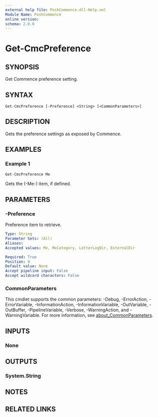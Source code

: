 ```yaml
---
external help file: PoshCommence.dll-Help.xml
Module Name: PoshCommence
online version:
schema: 2.0.0
---
```


# Get-CmcPreference

## SYNOPSIS
Get Commence preference setting.

## SYNTAX

```
Get-CmcPreference [-Preference] <String> [<CommonParameters>]
```

## DESCRIPTION
Gets the preference settings as exposed by Commence.

## EXAMPLES

### Example 1
```powershell
Get-CmcPreference Me
```

Gets the (-Me-) item, if defined.

## PARAMETERS

### -Preference
Preference item to retrieve.

```yaml
Type: String
Parameter Sets: (All)
Aliases:
Accepted values: Me, MeCategory, LetterLogDir, ExternalDir

Required: True
Position: 0
Default value: None
Accept pipeline input: False
Accept wildcard characters: False
```

### CommonParameters
This cmdlet supports the common parameters: -Debug, -ErrorAction, -ErrorVariable, -InformationAction, -InformationVariable, -OutVariable, -OutBuffer, -PipelineVariable, -Verbose, -WarningAction, and -WarningVariable. For more information, see [about_CommonParameters](http://go.microsoft.com/fwlink/?LinkID=113216).

## INPUTS

### None

## OUTPUTS

### System.String
## NOTES

## RELATED LINKS
